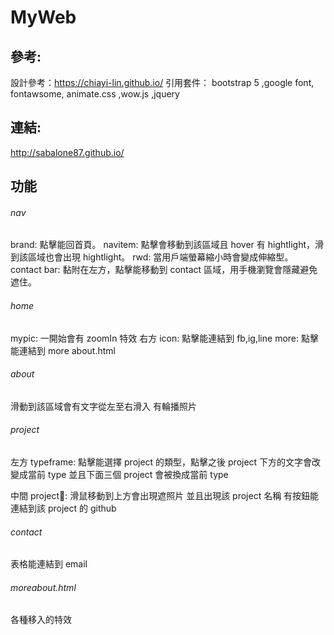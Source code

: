 # MyWeb

## 參考:

設計參考：https://chiayi-lin.github.io/
引用套件：
bootstrap 5 ,google font, fontawsome, animate.css ,wow.js ,jquery

## 連結:

http://sabalone87.github.io/

## 功能

###### nav

brand: 點擊能回首頁。
navitem: 點擊會移動到該區域且 hover 有 hightlight，滑到該區域也會出現 hightlight。
rwd: 當用戶端螢幕縮小時會變成伸縮型。
contact bar: 黏附在左方，點擊能移動到 contact 區域，用手機瀏覽會隱藏避免遮住。

###### home

mypic: 一開始會有 zoomIn 特效
右方 icon: 點擊能連結到 fb,ig,line
more: 點擊能連結到 more about.html

###### about

滑動到該區域會有文字從左至右滑入
有輪播照片

###### project

左方 typeframe: 點擊能選擇 project 的類型，點擊之後 project 下方的文字會改變成當前 type 並且下面三個 project 會被換成當前 type

中間 project: 滑鼠移動到上方會出現遮照片 並且出現該 project 名稱 有按鈕能連結到該 project 的 github

###### contact

表格能連結到 email

###### moreabout.html

各種移入的特效
